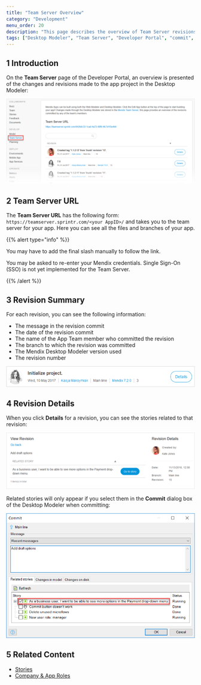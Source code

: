 ```yaml
---
title: "Team Server Overview"
category: "Development"
menu_order: 20
description: "This page describes the overview of Team Server revisions and commits."
tags: ["Desktop Modeler", "Team Server", "Developer Portal", "commit", "branch"]
---
```


## 1 Introduction

On the **Team Server** page of the Developer Portal, an overview is presented of the changes and revisions made to the app project in the Desktop Modeler:

![](attachments/team-server.png)

## 2 Team Server URL

The **Team Server URL** has the following form: `https://teamserver.sprintr.com/<your AppID>/` and takes you to the team server for your app. Here you can see all the files and branches of your app.

{{% alert type="info" %}}

You may have to add the final slash manually to follow the link.

You may be asked to re-enter your Mendix credentials. Single Sign-On (SSO) is not yet implemented for the Team Server.

{{% /alert %}}

## 3 Revision Summary

For each revision, you can see the following information:

* The message in the revision commit
* The date of the revision commit
* The name of the App Team member who committed the revision
* The branch to which the revision was committed
* The Mendix Desktop Modeler version used
* The revision number

![](attachments/revision-example.png)

## 4 Revision Details

When you click **Details** for a revision, you can see the stories related to that revision:

![](attachments/revision-details.png)

Related stories will only appear if you select them in the **Commit** dialog box of the Desktop Modeler when committing:

![](attachments/commit-story.png)

## 5 Related Content

* [Stories](/developerportal/collaborate/stories)
* [Company & App Roles](/developerportal/company-app-roles/index)
